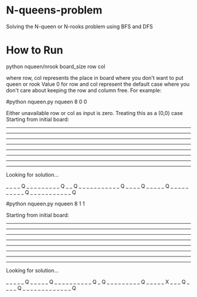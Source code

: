 # N-queens-problem
Solving the N-queen or N-rooks problem using BFS and DFS


# How to Run 
python nqueen/nrook board_size row col

where row, col represents the place in board where you don't want to put queen or rook
Value 0 for row and col represent the default case where you don't care about keeping 
the row and column free. For example:

#python nqueen.py  nqueen 8 0 0

Either unavailable row or col as input is zero. Treating this as a (0,0) case
Starting from initial board:
_ _ _ _ _ _ _ _
_ _ _ _ _ _ _ _
_ _ _ _ _ _ _ _
_ _ _ _ _ _ _ _
_ _ _ _ _ _ _ _
_ _ _ _ _ _ _ _
_ _ _ _ _ _ _ _
_ _ _ _ _ _ _ _

Looking for solution...

_ _ _ _ Q _ _ _
_ _ _ _ _ _ Q _
_ Q _ _ _ _ _ _
_ _ _ _ _ Q _ _
_ _ Q _ _ _ _ _
Q _ _ _ _ _ _ _
_ _ _ Q _ _ _ _
_ _ _ _ _ _ _ Q



#python nqueen.py  nqueen 8 1 1

Starting from initial board:
_ _ _ _ _ _ _ _
_ _ _ _ _ _ _ _
_ _ _ _ _ _ _ _
_ _ _ _ _ _ _ _
_ _ _ _ _ _ _ _
_ _ _ _ _ _ _ _
_ _ _ _ _ _ _ _
_ _ _ _ _ _ _ _

Looking for solution...

_ _ _ _ _ Q _ _
_ _ _ Q _ _ _ _
_ _ _ _ _ _ Q _
Q _ _ _ _ _ _ _
_ _ Q _ _ _ _ _
X _ _ _ Q _ _ _
_ Q _ _ _ _ _ _
_ _ _ _ _ _ _ Q

